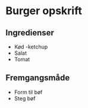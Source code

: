 # Burger opskrift

## Ingredienser
- Kød
-ketchup
- Salat
- Tomat

## Fremgangsmåde
- Form til bøf
- Steg bøf

